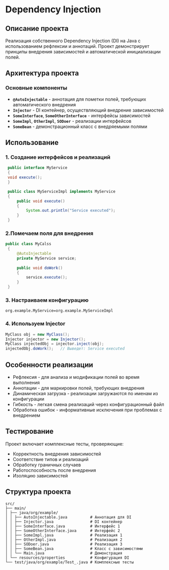 # Dependency Injection

## Описание проекта

Реализация собственного Dependency Injection (DI) на Java с использованием рефлексии и аннотаций. Проект демонстрирует принципы внедрения зависимостей и автоматической инициализации полей.

## Архитектура проекта

### Основные компоненты

- **`@AutoInjectable`** - аннотация для пометки полей, требующих автоматического внедрения
- **`Injector`** - DI контейнер, осуществляющий внедрение зависимостей
- **`SomeInterface`**, **`SomeOtherInterface`** - интерфейсы зависимостей
- **`SomeImpl`**, **`OtherImpl`**, **`SODoer`** - реализации интерфейсов
- **`SomeBean`** - демонстрационный класс с внедряемыми полями


## Использование

### 1. Создание интерфейсов и реализаций

   ```java 
    public interface MyService 
    {
    void execute();
    }

    public class MyServiceImpl implements MyService 
    {
        public void execute() 
        {
            System.out.println("Service executed");
        }
    }
   ```

### 2.Помечаем поля для внедрения

   ```java
   public class MyCalss
    {
        @AutoInjectable
        private MyService service;
        
        public void doWork()
        {
            service.execute();
        }
    }
   ```

### 3. Настраиваем конфигурацию
   ```
   org.example.MyService=org.example.MyServiceImpl
   ```

### 4. Используем Injector

   ```java
   MyClass obj = new MyClass();
   Injector injector = new Injector();
   MyClass injectedObj = injector.inject(obj);
   injectedObj.doWork();   // Выведет: Service executed
   ```

## Особенности реализации

- Рефлексия - для анализа и модификации полей во время выполнения
- Аннотации - для маркировки полей, требующих внедрения
- Динамическая загрузка - реализации загружаются по именам из конфигурации
- Гибкость - легкая смена реализаций через конфигурационный файл
- Обработка ошибок - информативные исключения при проблемах с внедрением

## Тестирование

Проект включает комплексные тесты, проверяющие:

- Корректность внедрения зависимостей
- Соответствие типов и реализаций
- Обработку граничных случаев
- Работоспособность после внедрения
- Изоляцию зависимостей

## Структура проекта
   ```
   src/
   ├── main/
   │ ├── java/org/example/
   │ │ ├── AutoInjectable.java          # Аннотация для DI
   │ │ ├── Injector.java                # DI контейнер
   │ │ ├── SomeInterface.java           # Интерфейс 1
   │ │ ├── SomeOtherInterface.java      # Интерфейс 2
   │ │ ├── SomeImpl.java                # Реализация 1
   │ │ ├── OtherImpl.java               # Реализация 2
   │ │ ├── SODoer.java                  # Реализация 3
   │ │ ├── SomeBean.java                # Класс с зависимостями
   │ │ └── Main.java                    # Демонстрация
   │ └── resources/properties           # Конфигурация DI
   └── test/java/org/example/Test_.java # Комплексные тесты
   ```
